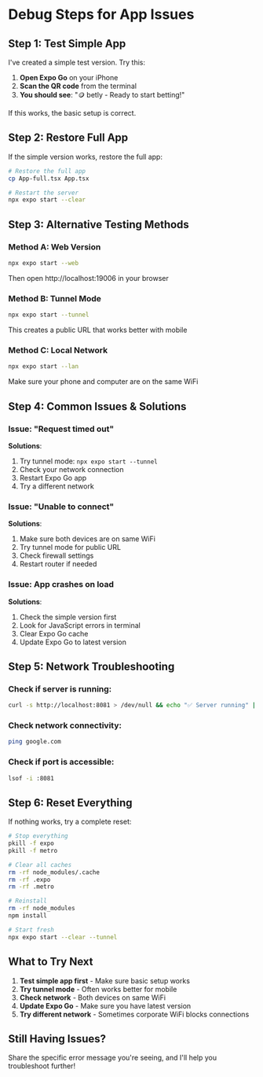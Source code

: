 # Debug Steps for App Issues

## Step 1: Test Simple App
I've created a simple test version. Try this:

1. **Open Expo Go** on your iPhone
2. **Scan the QR code** from the terminal
3. **You should see**: "🪙 betly - Ready to start betting!"

If this works, the basic setup is correct.

## Step 2: Restore Full App
If the simple version works, restore the full app:

```bash
# Restore the full app
cp App-full.tsx App.tsx

# Restart the server
npx expo start --clear
```

## Step 3: Alternative Testing Methods

### Method A: Web Version
```bash
npx expo start --web
```
Then open http://localhost:19006 in your browser

### Method B: Tunnel Mode
```bash
npx expo start --tunnel
```
This creates a public URL that works better with mobile

### Method C: Local Network
```bash
npx expo start --lan
```
Make sure your phone and computer are on the same WiFi

## Step 4: Common Issues & Solutions

### Issue: "Request timed out"
**Solutions**:
1. Try tunnel mode: `npx expo start --tunnel`
2. Check your network connection
3. Restart Expo Go app
4. Try a different network

### Issue: "Unable to connect"
**Solutions**:
1. Make sure both devices are on same WiFi
2. Try tunnel mode for public URL
3. Check firewall settings
4. Restart router if needed

### Issue: App crashes on load
**Solutions**:
1. Check the simple version first
2. Look for JavaScript errors in terminal
3. Clear Expo Go cache
4. Update Expo Go to latest version

## Step 5: Network Troubleshooting

### Check if server is running:
```bash
curl -s http://localhost:8081 > /dev/null && echo "✅ Server running" || echo "❌ Server not running"
```

### Check network connectivity:
```bash
ping google.com
```

### Check if port is accessible:
```bash
lsof -i :8081
```

## Step 6: Reset Everything

If nothing works, try a complete reset:

```bash
# Stop everything
pkill -f expo
pkill -f metro

# Clear all caches
rm -rf node_modules/.cache
rm -rf .expo
rm -rf .metro

# Reinstall
rm -rf node_modules
npm install

# Start fresh
npx expo start --clear --tunnel
```

## What to Try Next

1. **Test simple app first** - Make sure basic setup works
2. **Try tunnel mode** - Often works better for mobile
3. **Check network** - Both devices on same WiFi
4. **Update Expo Go** - Make sure you have latest version
5. **Try different network** - Sometimes corporate WiFi blocks connections

## Still Having Issues?

Share the specific error message you're seeing, and I'll help you troubleshoot further!
